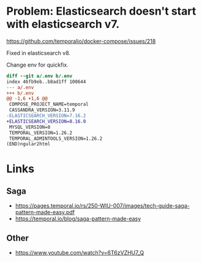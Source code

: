 # Problem: Elasticsearch doesn't start with elasticsearch v7.
https://github.com/temporalio/docker-compose/issues/218

Fixed in elasticsearch v8.

Change env for quickfix.

```diff
diff --git a/.env b/.env
index 46fb9eb..b8ad1ff 100644
--- a/.env
+++ b/.env
@@ -1,6 +1,6 @@
 COMPOSE_PROJECT_NAME=temporal
 CASSANDRA_VERSION=3.11.9
-ELASTICSEARCH_VERSION=7.16.2
+ELASTICSEARCH_VERSION=8.16.0
 MYSQL_VERSION=8
 TEMPORAL_VERSION=1.26.2
 TEMPORAL_ADMINTOOLS_VERSION=1.26.2
(END)ngular2html

```

# Links
## Saga
* https://pages.temporal.io/rs/250-WIU-007/images/tech-guide-saga-pattern-made-easy.pdf
* https://temporal.io/blog/saga-pattern-made-easy
## Other
* https://www.youtube.com/watch?v=6T6zVZHU7_Q

